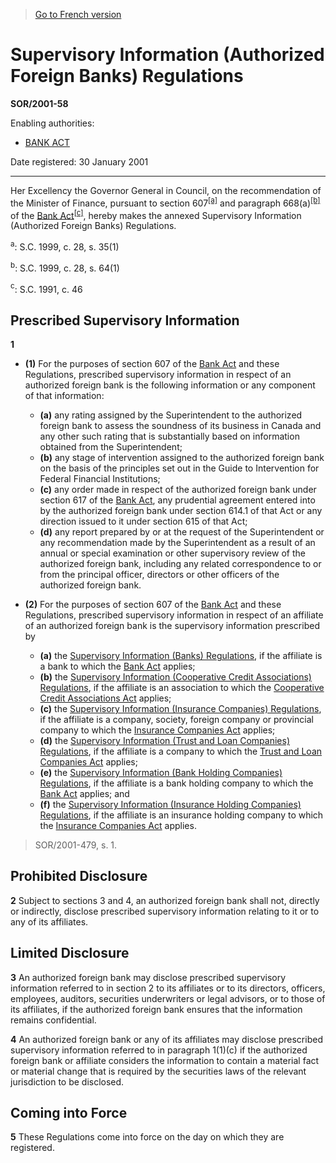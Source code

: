 > [Go to French version](/fr/Règlements/Décrets,%20ordonnances%20et%20règlements%20statutaires/2001/58.md)

# Supervisory Information (Authorized Foreign Banks) Regulations

**SOR/2001-58**

Enabling authorities: 
- [BANK ACT](/en/Acts/Statutes%20of%20Canada/1991/c.%2046.md)

Date registered: 30 January 2001

----------

Her Excellency the Governor General in Council, on the recommendation of the Minister of Finance, pursuant to section 607<sup><a href='#footnotea_e'>[a]</a></sup> and paragraph 668(a)<sup><a href='#footnoteb_e'>[b]</a></sup> of the [Bank Act](/en/Acts/Statutes%20of%20Canada/1991/c.%2046.md)<sup><a href='#footnotec_e'>[c]</a></sup>, hereby makes the annexed Supervisory Information (Authorized Foreign Banks) Regulations.

<a name='footnotea_e'><sup>a</sup></a>: S.C. 1999, c. 28, s. 35(1)<br />

<a name='footnoteb_e'><sup>b</sup></a>: S.C. 1999, c. 28, s. 64(1)<br />

<a name='footnotec_e'><sup>c</sup></a>: S.C. 1991, c. 46<br />




## Prescribed Supervisory Information


**1** 

- **(1)** For the purposes of section 607 of the [Bank Act](/en/Acts/Statutes%20of%20Canada/1991/c.%2046.md) and these Regulations, prescribed supervisory information in respect of an authorized foreign bank is the following information or any component of that information:
	- **(a)** any rating assigned by the Superintendent to the authorized foreign bank to assess the soundness of its business in Canada and any other such rating that is substantially based on information obtained from the Superintendent;
	- **(b)** any stage of intervention assigned to the authorized foreign bank on the basis of the principles set out in the Guide to Intervention for Federal Financial Institutions;
	- **(c)** any order made in respect of the authorized foreign bank under section 617 of the [Bank Act](/en/Acts/Statutes%20of%20Canada/1991/c.%2046.md), any prudential agreement entered into by the authorized foreign bank under section 614.1 of that Act or any direction issued to it under section 615 of that Act;
	- **(d)** any report prepared by or at the request of the Superintendent or any recommendation made by the Superintendent as a result of an annual or special examination or other supervisory review of the authorized foreign bank, including any related correspondence to or from the principal officer, directors or other officers of the authorized foreign bank.

- **(2)** For the purposes of section 607 of the [Bank Act](/en/Acts/Statutes%20of%20Canada/1991/c.%2046.md) and these Regulations, prescribed supervisory information in respect of an affiliate of an authorized foreign bank is the supervisory information prescribed by
	- **(a)** the [Supervisory Information (Banks) Regulations](/en/Regulations/Statutory%20Orders%20and%20Regulations/2001/59.md), if the affiliate is a bank to which the [Bank Act](/en/Acts/Statutes%20of%20Canada/1991/c.%2046.md) applies;
	- **(b)** the [Supervisory Information (Cooperative Credit Associations) Regulations](/en/Regulations/Statutory%20Orders%20and%20Regulations/2001/57.md), if the affiliate is an association to which the [Cooperative Credit Associations Act](/en/Acts/Statutes%20of%20Canada/1991/c.%2048.md) applies;
	- **(c)** the [Supervisory Information (Insurance Companies) Regulations](/en/Regulations/Statutory%20Orders%20and%20Regulations/2001/56.md), if the affiliate is a company, society, foreign company or provincial company to which the [Insurance Companies Act](/en/Acts/Statutes%20of%20Canada/1991/c.%2047.md) applies;
	- **(d)** the [Supervisory Information (Trust and Loan Companies) Regulations](/en/Regulations/Statutory%20Orders%20and%20Regulations/2001/55.md), if the affiliate is a company to which the [Trust and Loan Companies Act](/en/Acts/Statutes%20of%20Canada/1991/c.%2045.md) applies;
	- **(e)** the [Supervisory Information (Bank Holding Companies) Regulations](/en/Regulations/Statutory%20Orders%20and%20Regulations/2001/480.md), if the affiliate is a bank holding company to which the [Bank Act](/en/Acts/Statutes%20of%20Canada/1991/c.%2046.md) applies; and
	- **(f)** the [Supervisory Information (Insurance Holding Companies) Regulations](/en/Regulations/Statutory%20Orders%20and%20Regulations/2001/484.md), if the affiliate is an insurance holding company to which the [Insurance Companies Act](/en/Acts/Statutes%20of%20Canada/1991/c.%2047.md) applies.
> SOR/2001-479, s. 1.





## Prohibited Disclosure


**2** Subject to sections 3 and 4, an authorized foreign bank shall not, directly or indirectly, disclose prescribed supervisory information relating to it or to any of its affiliates.




## Limited Disclosure


**3** An authorized foreign bank may disclose prescribed supervisory information referred to in section 2 to its affiliates or to its directors, officers, employees, auditors, securities underwriters or legal advisors, or to those of its affiliates, if the authorized foreign bank ensures that the information remains confidential.



**4** An authorized foreign bank or any of its affiliates may disclose prescribed supervisory information referred to in paragraph 1(1)(c) if the authorized foreign bank or affiliate considers the information to contain a material fact or material change that is required by the securities laws of the relevant jurisdiction to be disclosed.




## Coming into Force


**5** These Regulations come into force on the day on which they are registered.



